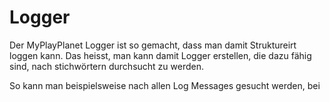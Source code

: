 # Logger
Der MyPlayPlanet Logger ist so gemacht, dass man damit Struktureirt loggen  kann. 
Das heisst, man kann damit Logger erstellen, die dazu fähig sind, nach stichwörtern durchsucht zu werden.

So kann man beispielsweise nach allen Log Messages gesucht werden, bei  

